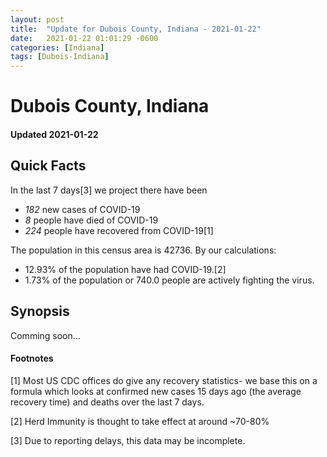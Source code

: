 ```yaml
---
layout: post
title:  "Update for Dubois County, Indiana - 2021-01-22"
date:   2021-01-22 01:01:29 -0600
categories: [Indiana]
tags: [Dubois-Indiana]
---
```


# Dubois County, Indiana
#### Updated 2021-01-22

## Quick Facts

In the last 7 days[3] we project there have been
- *182* new cases of COVID-19
- *8* people have died of COVID-19
- *224* people have recovered from COVID-19[1]

The population in this census area is 42736. By our calculations:
- 12.93% of the population have had COVID-19.[2]
- 1.73% of the population or 740.0 people are actively fighting the virus.

## Synopsis

Comming soon...


#### Footnotes

[1] Most US CDC offices do give any recovery statistics- we base this on a formula which looks at confirmed new cases
15 days ago (the average recovery time) and deaths over the last 7 days.

[2] Herd Immunity is thought to take effect at around ~70-80%

[3] Due to reporting delays, this data may be incomplete.
 
    